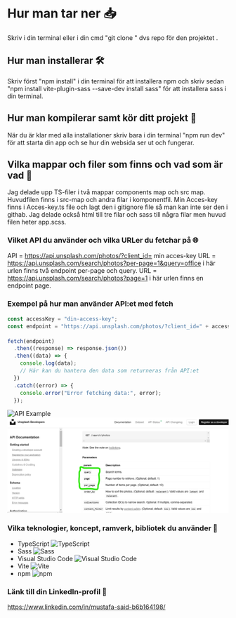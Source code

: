 # Hur man tar ner 📥

Skriv i din terminal eller i din cmd "git clone <url>" dvs repo för den projektet .

## Hur man installerar 🛠️

Skriv först "npm install" i din terminal för att installera npm och skriv sedan "npm install vite-plugin-sass --save-dev install sass" för att installera sass i din terminal.

## Hur man kompilerar samt kör ditt projekt 🚀

När du är klar med alla installationer skriv bara i din terminal
"npm run dev" för att starta din app och se hur din websida ser ut och fungerar.

## Vilka mappar och filer som finns och vad som är vad 📂

Jag delade upp TS-filer i två mappar components map och src map. Huvudfilen finns i src-map och andra filar i komponentfil. Min Acces-key finns i Acces-key.ts file och lagt den i gitignore file så man kan inte ser den i githab. Jag delade också html till tre filar och sass till några filar men huvud filen heter app.scss.

### Vilket API du använder och vilka URLer du fetchar på 🌐

API = https://api.unsplash.com/photos/?client_id= min acces-key
URL = https://api.unsplash.com/search/photos?per-page=1&query=office i här urlen finns två endpoint per-page och query.
URL = https://api.unsplash.com/search/photos?page=1 i här urlen finns en endpoint page.

### Exempel på hur man använder API:et med fetch

```typescript
const accessKey = "din-access-key";
const endpoint = "https://api.unsplash.com/photos/?client_id=" + accessKey;

fetch(endpoint)
  .then((response) => response.json())
  .then((data) => {
    console.log(data);
    // Här kan du hantera den data som returneras från API:et
  })
  .catch((error) => {
    console.error("Error fetching data:", error);
  });
```

<img src="https://api.unsplash.com/photos/?client_id=din-access-key" alt="API Example"/>
<img src="endPoint.png"/>

### Vilka teknologier, koncept, ramverk, bibliotek du använder 🧰

- TypeScript ![TypeScript](https://img.shields.io/badge/TypeScript-007ACC?logo=typescript&logoColor=white)
- Sass ![Sass](https://img.shields.io/badge/Sass-CC6699?logo=sass&logoColor=white)
- Visual Studio Code ![Visual Studio Code](https://img.shields.io/badge/VS%20Code-007ACC?logo=visual-studio-code&logoColor=white)
- Vite ![Vite](https://img.shields.io/badge/Vite-646CFF?logo=vite&logoColor=white)
- npm ![npm](https://img.shields.io/badge/npm-CB3837?logo=npm&logoColor=white)

### Länk till din LinkedIn-profil 🔗

https://www.linkedin.com/in/mustafa-said-b6b164198/
